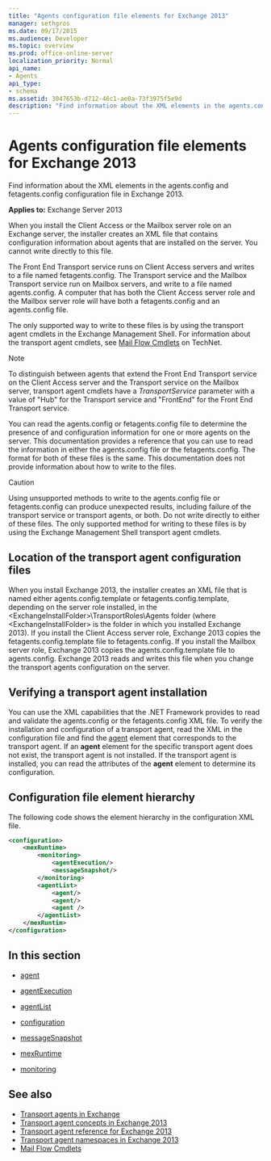 ```yaml
---
title: "Agents configuration file elements for Exchange 2013"
manager: sethgros
ms.date: 09/17/2015
ms.audience: Developer
ms.topic: overview
ms.prod: office-online-server
localization_priority: Normal
api_name:
- Agents
api_type:
- schema
ms.assetid: 3047653b-d712-46c1-ae0a-73f3975f5e9d
description: "Find information about the XML elements in the agents.config and fetagents.config configuration file in Exchange 2013."
---
```


# Agents configuration file elements for Exchange 2013

Find information about the XML elements in the agents.config and fetagents.config configuration file in Exchange 2013.
  
**Applies to:** Exchange Server 2013
  
When you install the Client Access or the Mailbox server role on an Exchange server, the installer creates an XML file that contains configuration information about agents that are installed on the server. You cannot write directly to this file. 
  
The Front End Transport service runs on Client Access servers and writes to a file named fetagents.config. The Transport service and the Mailbox Transport service run on Mailbox servers, and write to a file named agents.config. A computer that has both the Client Access server role and the Mailbox server role will have both a fetagents.config and an agents.config file. 
  
The only supported way to write to these files is by using the transport agent cmdlets in the Exchange Management Shell. For information about the transport agent cmdlets, see [Mail Flow Cmdlets](http://technet.microsoft.com/library/aa998553%28v=exchg.150%29.aspx) on TechNet. 
  
> [!NOTE]
> To distinguish between agents that extend the Front End Transport service on the Client Access server and the Transport service on the Mailbox server, transport agent cmdlets have a  _TransportService_ parameter with a value of "Hub" for the Transport service and "FrontEnd" for the Front End Transport service. 
  
You can read the agents.config or fetagents.config file to determine the presence of and configuration information for one or more agents on the server. This documentation provides a reference that you can use to read the information in either the agents.config file or the fetagents.config. The format for both of these files is the same. This documentation does not provide information about how to write to the files.
  
> [!CAUTION]
> Using unsupported methods to write to the agents.config file or fetagents.config can produce unexpected results, including failure of the transport service or transport agents, or both. Do not write directly to either of these files. The only supported method for writing to these files is by using the Exchange Management Shell transport agent cmdlets. 
  
## Location of the transport agent configuration files
<a name="bk_ConfigLoc"> </a>

When you install Exchange 2013, the installer creates an XML file that is named either agents.config.template or fetagents.config.template, depending on the server role installed, in the \<ExchangeInstallFolder\>\TransportRoles\Agents folder (where \<ExchangeInstallFolder\> is the folder in which you installed Exchange 2013). If you install the Client Access server role, Exchange 2013 copies the fetagents.config.template file to fetagents.config. If you install the Mailbox server role, Exchange 2013 copies the agents.config.template file to agents.config. Exchange 2013 reads and writes this file when you change the transport agents configuration on the server.
  
## Verifying a transport agent installation
<a name="bk_verifyinstall"> </a>

You can use the XML capabilities that the .NET Framework provides to read and validate the agents.config or the fetagents.config XML file. To verify the installation and configuration of a transport agent, read the XML in the configuration file and find the [agent](agent.md) element that corresponds to the transport agent. If an **agent** element for the specific transport agent does not exist, the transport agent is not installed. If the transport agent is installed, you can read the attributes of the **agent** element to determine its configuration. 
  
## Configuration file element hierarchy
<a name="bk_elementref"> </a>

The following code shows the element hierarchy in the configuration XML file.
  
```XML
<configuration>
    <mexRuntime>
        <monitoring>
            <agentExecution/>
            <messageSnapshot/>
        </monitoring>
        <agentList>
            <agent/>
            <agent/>
            <agent />
        </agentList>
    </mexRuntim>
</configuration>
```

## In this section
<a name="bk_elementreflist"> </a>

- [agent](agent.md)
    
- [agentExecution](agentexecution.md)
    
- [agentList](agentlist.md)
    
- [configuration](configuration.md)
    
- [messageSnapshot](messagesnapshot.md)
    
- [mexRuntime](mexruntime.md)
    
- [monitoring](monitoring.md)
    
## See also

- [Transport agents in Exchange](transport-agents-in-exchange-2013.md)
- [Transport agent concepts in Exchange 2013](transport-agent-concepts-in-exchange-2013.md)
- [Transport agent reference for Exchange 2013](transport-agent-reference-for-exchange-2013.md)
- [Transport agent namespaces in Exchange 2013](transport-agent-namespaces-in-exchange-2013.md)
- [Mail Flow Cmdlets](https://docs.microsoft.com/powershell/exchange/?view=exchange-ps)
    


